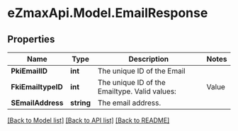 
# eZmaxApi.Model.EmailResponse

## Properties

Name | Type | Description | Notes
------------ | ------------- | ------------- | -------------
**PkiEmailID** | **int** | The unique ID of the Email | 
**FkiEmailtypeID** | **int** | The unique ID of the Emailtype.  Valid values:  |Value|Description| |-|-| |1|Office| |2|Home| | 
**SEmailAddress** | **string** | The email address. | 

[[Back to Model list]](../README.md#documentation-for-models)
[[Back to API list]](../README.md#documentation-for-api-endpoints)
[[Back to README]](../README.md)

